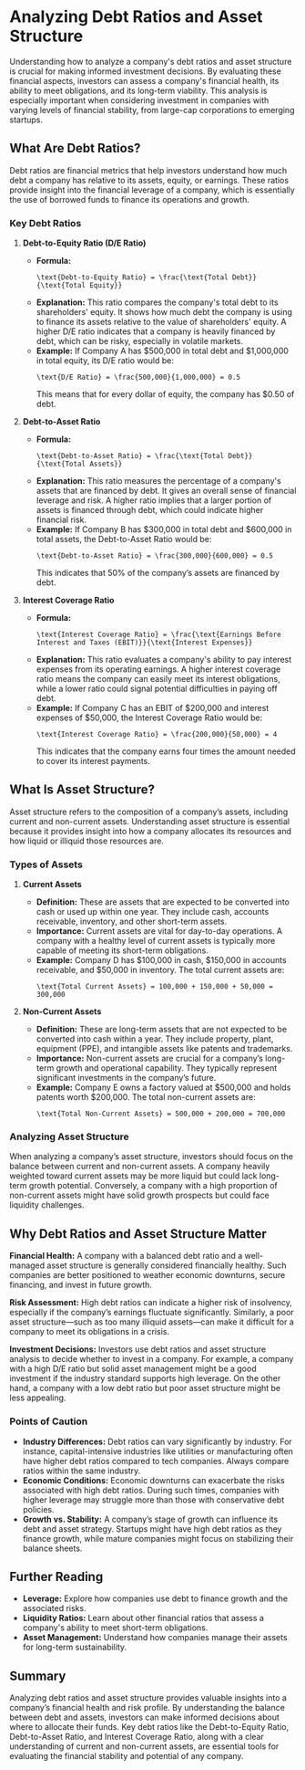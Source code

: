 # Analyzing Debt Ratios and Asset Structure

Understanding how to analyze a company's debt ratios and asset structure is crucial for making informed investment decisions. By evaluating these financial aspects, investors can assess a company's financial health, its ability to meet obligations, and its long-term viability. This analysis is especially important when considering investment in companies with varying levels of financial stability, from large-cap corporations to emerging startups.

## What Are Debt Ratios?

Debt ratios are financial metrics that help investors understand how much debt a company has relative to its assets, equity, or earnings. These ratios provide insight into the financial leverage of a company, which is essentially the use of borrowed funds to finance its operations and growth.

### Key Debt Ratios

1. **Debt-to-Equity Ratio (D/E Ratio)**
   - **Formula:** 
     ```
     \text{Debt-to-Equity Ratio} = \frac{\text{Total Debt}}{\text{Total Equity}}
     ```
   - **Explanation:** This ratio compares the company's total debt to its shareholders' equity. It shows how much debt the company is using to finance its assets relative to the value of shareholders' equity. A higher D/E ratio indicates that a company is heavily financed by debt, which can be risky, especially in volatile markets.
   - **Example:** If Company A has $500,000 in total debt and $1,000,000 in total equity, its D/E ratio would be:
     ```
     \text{D/E Ratio} = \frac{500,000}{1,000,000} = 0.5
     ```
     This means that for every dollar of equity, the company has $0.50 of debt.

2. **Debt-to-Asset Ratio**
   - **Formula:** 
     ```
     \text{Debt-to-Asset Ratio} = \frac{\text{Total Debt}}{\text{Total Assets}}
     ```
   - **Explanation:** This ratio measures the percentage of a company's assets that are financed by debt. It gives an overall sense of financial leverage and risk. A higher ratio implies that a larger portion of assets is financed through debt, which could indicate higher financial risk.
   - **Example:** If Company B has $300,000 in total debt and $600,000 in total assets, the Debt-to-Asset Ratio would be:
     ```
     \text{Debt-to-Asset Ratio} = \frac{300,000}{600,000} = 0.5
     ```
     This indicates that 50% of the company’s assets are financed by debt.

3. **Interest Coverage Ratio**
   - **Formula:** 
     ```
     \text{Interest Coverage Ratio} = \frac{\text{Earnings Before Interest and Taxes (EBIT)}}{\text{Interest Expenses}}
     ```
   - **Explanation:** This ratio evaluates a company's ability to pay interest expenses from its operating earnings. A higher interest coverage ratio means the company can easily meet its interest obligations, while a lower ratio could signal potential difficulties in paying off debt.
   - **Example:** If Company C has an EBIT of $200,000 and interest expenses of $50,000, the Interest Coverage Ratio would be:
     ```
     \text{Interest Coverage Ratio} = \frac{200,000}{50,000} = 4
     ```
     This indicates that the company earns four times the amount needed to cover its interest payments.

## What Is Asset Structure?

Asset structure refers to the composition of a company’s assets, including current and non-current assets. Understanding asset structure is essential because it provides insight into how a company allocates its resources and how liquid or illiquid those resources are.

### Types of Assets

1. **Current Assets**
   - **Definition:** These are assets that are expected to be converted into cash or used up within one year. They include cash, accounts receivable, inventory, and other short-term assets.
   - **Importance:** Current assets are vital for day-to-day operations. A company with a healthy level of current assets is typically more capable of meeting its short-term obligations.
   - **Example:** Company D has $100,000 in cash, $150,000 in accounts receivable, and $50,000 in inventory. The total current assets are:
     ```
     \text{Total Current Assets} = 100,000 + 150,000 + 50,000 = 300,000
     ```

2. **Non-Current Assets**
   - **Definition:** These are long-term assets that are not expected to be converted into cash within a year. They include property, plant, equipment (PPE), and intangible assets like patents and trademarks.
   - **Importance:** Non-current assets are crucial for a company’s long-term growth and operational capability. They typically represent significant investments in the company’s future.
   - **Example:** Company E owns a factory valued at $500,000 and holds patents worth $200,000. The total non-current assets are:
     ```
     \text{Total Non-Current Assets} = 500,000 + 200,000 = 700,000
     ```

### Analyzing Asset Structure

When analyzing a company’s asset structure, investors should focus on the balance between current and non-current assets. A company heavily weighted toward current assets may be more liquid but could lack long-term growth potential. Conversely, a company with a high proportion of non-current assets might have solid growth prospects but could face liquidity challenges.

## Why Debt Ratios and Asset Structure Matter

**Financial Health:** A company with a balanced debt ratio and a well-managed asset structure is generally considered financially healthy. Such companies are better positioned to weather economic downturns, secure financing, and invest in future growth.

**Risk Assessment:** High debt ratios can indicate a higher risk of insolvency, especially if the company’s earnings fluctuate significantly. Similarly, a poor asset structure—such as too many illiquid assets—can make it difficult for a company to meet its obligations in a crisis.

**Investment Decisions:** Investors use debt ratios and asset structure analysis to decide whether to invest in a company. For example, a company with a high D/E ratio but solid asset management might be a good investment if the industry standard supports high leverage. On the other hand, a company with a low debt ratio but poor asset structure might be less appealing.

### Points of Caution

- **Industry Differences:** Debt ratios can vary significantly by industry. For instance, capital-intensive industries like utilities or manufacturing often have higher debt ratios compared to tech companies. Always compare ratios within the same industry.
- **Economic Conditions:** Economic downturns can exacerbate the risks associated with high debt ratios. During such times, companies with higher leverage may struggle more than those with conservative debt policies.
- **Growth vs. Stability:** A company’s stage of growth can influence its debt and asset strategy. Startups might have high debt ratios as they finance growth, while mature companies might focus on stabilizing their balance sheets.

## Further Reading

- **Leverage:** Explore how companies use debt to finance growth and the associated risks.
- **Liquidity Ratios:** Learn about other financial ratios that assess a company's ability to meet short-term obligations.
- **Asset Management:** Understand how companies manage their assets for long-term sustainability.

## Summary

Analyzing debt ratios and asset structure provides valuable insights into a company’s financial health and risk profile. By understanding the balance between debt and assets, investors can make informed decisions about where to allocate their funds. Key debt ratios like the Debt-to-Equity Ratio, Debt-to-Asset Ratio, and Interest Coverage Ratio, along with a clear understanding of current and non-current assets, are essential tools for evaluating the financial stability and potential of any company.
